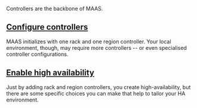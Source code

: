 <!-- "How to manage controllers" -->
Controllers are the backbone of MAAS.

## [Configure controllers](/t/how-to-configure-controllers/5172)

MAAS initializes with one rack and one region controller.  Your local environment, though, may require more controllers -- or even specialised controller configurations.

## [Enable high availability](/t/how-to-enable-high-availability/5120)

Just by adding rack and region controllers, you create high-availability, but there are some specific choices you can make that help to tailor your HA environment.